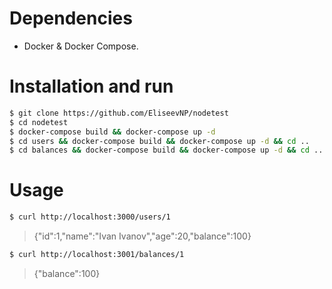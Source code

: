 # Dependencies
- Docker & Docker Compose.

# Installation and run
```sh
$ git clone https://github.com/EliseevNP/nodetest
$ cd nodetest
$ docker-compose build && docker-compose up -d
$ cd users && docker-compose build && docker-compose up -d && cd ..
$ cd balances && docker-compose build && docker-compose up -d && cd ..
```

# Usage
```sh
$ curl http://localhost:3000/users/1
```
> {"id":1,"name":"Ivan Ivanov","age":20,"balance":100}

```sh
$ curl http://localhost:3001/balances/1
```
> {"balance":100}